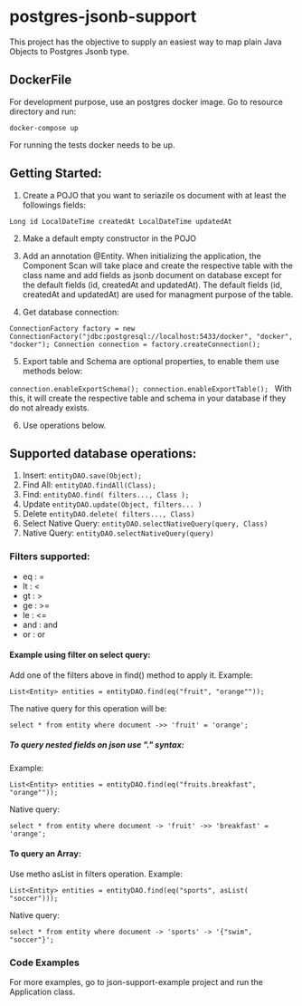 # postgres-jsonb-support

This project has the objective to supply an easiest way to map plain Java Objects to Postgres Jsonb type. 

## DockerFile

For development purpose, use an postgres docker image. Go to resource directory and run:

`docker-compose up`

For running the tests docker needs to be up.

## Getting Started:

1. Create a POJO that you want to seriazile os document with at least the followings fields:

`Long id
LocalDateTime createdAt
LocalDateTime updatedAt`

2. Make a default empty constructor in the POJO

3. Add an annotation @Entity. When initializing the application, the Component Scan will take place and create the respective 
table with the class name and add fields as jsonb document on database except for the default fields (id, createdAt and updatedAt).
The default fields (id, createdAt and updatedAt) are used for managment purpose of the table.
 
4. Get database connection:

`ConnectionFactory factory = new ConnectionFactory("jdbc:postgresql://localhost:5433/docker", "docker", "docker");
 Connection connection = factory.createConnection();`
             
5. Export table and Schema are optional properties, to enable them use methods below:

`connection.enableExportSchema();
connection.enableExportTable();
`
With this, it will create the respective table and schema in your database if they do not already exists.

6. Use operations below.


## Supported database operations:

1. Insert: `entityDAO.save(Object);`
2. Find All: `entityDAO.findAll(Class);`
3. Find: `entityDAO.find( filters..., Class );`
4. Update `entityDAO.update(Object, filters... )`
5. Delete `entityDAO.delete( filters..., Class)`
6. Select Native Query: `entityDAO.selectNativeQuery(query, Class)`
6. Native Query: `entityDAO.selectNativeQuery(query)`

### Filters supported:
* eq : =
* lt : <
* gt : >
* ge : >=
* le : <=
* and : and
* or : or

#### Example using filter on select query:

Add one of the filters above in find() method to apply it. Example:

`List<Entity> entities = entityDAO.find(eq("fruit", "orange""));`

The native query for this operation will be:

`select * from entity where document ->> 'fruit' = 'orange';`

##### To query nested fields on json use "." syntax:
Example:

`List<Entity> entities = entityDAO.find(eq("fruits.breakfast", "orange""));`

Native query:

`select * from entity where document -> 'fruit' ->> 'breakfast' = 'orange';`

#### To query an Array:

Use metho asList in filters operation. Example:

`List<Entity> entities = entityDAO.find(eq("sports", asList( "soccer")));`

Native query:

`select * from entity where document -> 'sports' -> '{"swim", "soccer"}';`

### Code Examples
For more examples, go to json-support-example project and run the Application class.